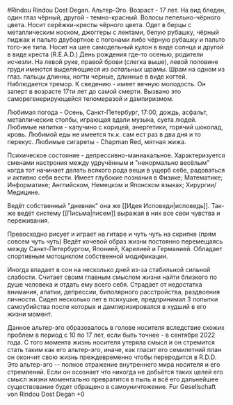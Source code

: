 #Rindou
Rindou Dost Degan. Альтер-Эго. Возраст - 17 лет.
На вид бледен, один глаз чёрный, другой - темно-красный.
Волосы пепельно-чёрного цвета. Носит серёжки-кресты чёрного цвета.
Одет в берцы с металлическим носком, джоггеры с лентами, белую рубашку, чёрный пиджак и пальто двубортное с погонами либо чёрную рубашку и пальто того-же типа.
Носит на шее самодельный кулон в виде солнца и другой в виде креста (R.E.A.D.)
День рождения где-то осенью, родители исчезли. 
На левой руке, правой брови (слегка выше), левой половине груди имеются выделяющиеся *из остальных* шрамы. Шрам на одном из глаз. пальцы длинны, ногти черные, длинные в виде когтей. Наблюдается тремор.
К сведению - имеет вечную молодость. Он заперт в возрасте 17ти лет до самой смерти.
Вызвано это саморегенерирующейся теломеразой и дампиризмом.

Любимая погода - Осень, Санкт-Петербург, 17:00, дождь, асфальт, металлические столбы, играющая вдали музыка, суета людей. Любимые напитки - капучино с корицей, энергетики, горячий шоколад, кровь. Любимой еды не имеется тк.к. сам ест раз в два дня и то перекус.
Любимые сигареты - Chapman Red, мятная жижа.

Психическое состояние - депрессивно-маниакальное. Характеризуется сменами настрония между удручённым и "ненормально весёлым" когда тот начинает делать всякого рода вещи в ущерб себе, радоваться и активно себя вести.
Имеет глубокие познания в Физике; Математике; Информатике; Английском, Немецком и Японском языках; Хирургии/Медицине.

Ведёт собственный "дневник" она же [[Идея Исповеди|исповедь]].
Так-же ведёт систему [[Письма|писем]] выражая в них все свои чувства и переживания.

Превосходно рисует и играет на гитаре и чуть чуть на скрипке (прям совсем чуть чуть)
Ведёт кочевой образ жизни постоянно перемещаясь между Санкт-Петербургом, Японией, Карелией и Германией. Обладает спортивным мотоциклом собственной модификации.

Иногда впадает в сон на несколько дней из-за стабильной сильной слабости.
Считает своим главным смыслом жизни найти близкого по душе человека и отдать ему всего себя. Страдает от недостатка внимания, апатии, депрессии, биполярного расстройства, раздвоения личности. Сидел несколько лет в психушке, предпринимал 3 попытки самоубийства после которых и дампиризировался в худший в его жизни момент.

Данное альтер-эго образовалось в голове носителя вследствие схожих проблем в период с 10 по 17 лет, если быть точнее - в сентябре 2022 года. С того момента жизнь носителя утеряла смысл и он стремится стать таким как его альтер-эго, иначе, как гласит его семилетний план он окончит свою жизнь преждевременно чтобы переродится в R.D.D.
Это альтер-эго -- полное отражение внутреннего мира носителя и его стремлений.
Если он осознает что никогда не добьётся таких целей его смысл жизни моментально превратится в пыль и всё его дальнейшее существование будет обращено в самоуничтожение.
Fur Gesellschaft von Rindou Dost Degan +0